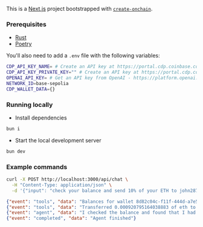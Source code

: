 This is a [Next.js](https://nextjs.org) project bootstrapped with [`create-onchain`]().


### Prerequisites

- [Rust](https://www.rust-lang.org/tools/install)
- [Poetry](https://python-poetry.org/docs/#installation)

You'll also need to add a `.env` file with the following variables:

```bash
CDP_API_KEY_NAME= # Create an API key at https://portal.cdp.coinbase.com/projects/api-keys
CDP_API_KEY_PRIVATE_KEY="" # Create an API key at https://portal.cdp.coinbase.com/projects/api-keys
OPENAI_API_KEY= # Get an API key from OpenAI - https://platform.openai.com/docs/quickstart
NETWORK_ID=base-sepolia
CDP_WALLET_DATA={}
```

### Running locally

- Install dependencies
```bash
bun i
```

- Start the local development server
```bash
bun dev
```

### Example commands

```bash
curl -X POST http://localhost:3000/api/chat \
  -H "Content-Type: application/json" \
  -d '{"input": "check your balance and send 10% of your ETH to john2879.base.eth"}'
```

```json
{"event": "tools", "data": "Balances for wallet 8d82c04c-f11f-444d-a7e5-78a68d3e227e:\n  0x3C9df7A3aa2565F6C891758638FDEeC36fd7D29a: 0.009207951640388838"}
{"event": "tools", "data": "Transferred 0.000920795164038883 of eth to john2879.base.eth.\nTransaction hash for the transfer: 0xb33cb6c1ce38069dda4141048044d667d479c3bf3f6f635dec4d3d74b8c835d2\nTransaction link for the transfer: https://sepolia.basescan.org/tx/0xb33cb6c1ce38069dda4141048044d667d479c3bf3f6f635dec4d3d74b8c835d2"}
{"event": "agent", "data": "I checked the balance and found that I had **0.00920795 ETH**. I successfully transferred **0.00092080 ETH** (10% of the balance) to **john2879.base.eth**.\n\nYou can view the transaction details [here](https://sepolia.basescan.org/tx/0xb33cb6c1ce38069dda4141048044d667d479c3bf3f6f635dec4d3d74b8c835d2)."}
{"event": "completed", "data": "Agent finished"}
```